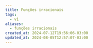 ```yaml
---
title: Funções irracionais
tags:
  - v1
aliases:
  - funções irracionais
created_at: 2024-07-12T19:56:06-03:00
updated_at: 2024-08-05T12:57:07-03:00
---
```


